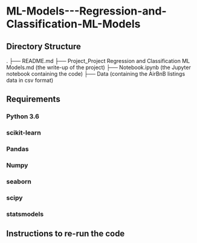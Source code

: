 # ML-Models---Regression-and-Classification-ML-Models
## Directory Structure

.
├── README.md
├── Project_Project Regression and Classification ML Models.md (the write-up of the project)
├── Notebook.ipynb (the Jupyter notebook containing the code)
├── Data (containing the AirBnB listings data in csv format)

## Requirements
### Python 3.6
### scikit-learn
### Pandas
### Numpy
### seaborn
### scipy
### statsmodels

## Instructions to re-run the code
